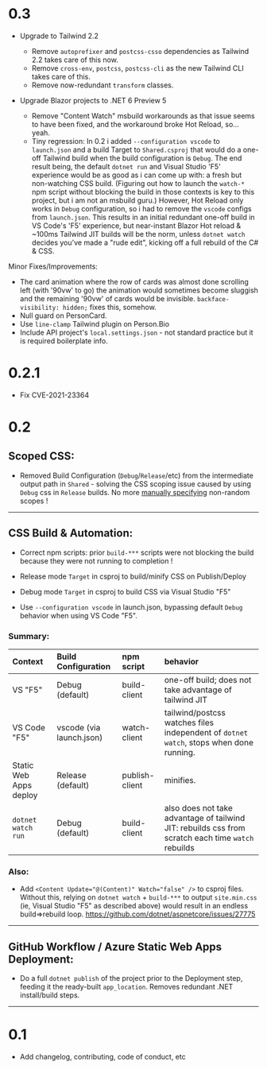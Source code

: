 
# 0.3

* Upgrade to Tailwind 2.2
  * Remove `autoprefixer` and `postcss-csso` dependencies as Tailwind 2.2 takes care of this now.
  * Remove `cross-env`, `postcss`, `postcss-cli` as the new Tailwind CLI takes care of this.
  * Remove now-redundant `transform` classes.

* Upgrade Blazor projects to .NET 6 Preview 5
  * Remove "Content Watch" msbuild workarounds as that issue seems to have been fixed, and the workaround broke Hot Reload, so... yeah.
  * Tiny regression: In 0.2 i added `--configuration vscode` to `launch.json` and a build Target to `Shared.csproj` that would do a one-off Tailwind build when the build configuration is `Debug`.  The end result being, the default `dotnet run` and Visual Studio 'F5' experience would be as good as i can come up with: a fresh but non-watching CSS build.  (Figuring out how to launch the `watch-*` npm script without blocking the build in those contexts is key to this project, but i am not an msbuild guru.)  However, Hot Reload only works in `Debug` configuration, so i had to remove the `vscode` configs from `launch.json`.  This results in an initial redundant one-off build in VS Code's 'F5' experience, but near-instant Blazor Hot reload & ~100ms Tailwind JIT builds will be the norm, unless `dotnet watch` decides you've made a "rude edit", kicking off a full rebuild of the C# & CSS.

Minor Fixes/Improvements:
* The card animation where the row of cards was almost done scrolling left (with '90vw' to go) the animation would sometimes become sluggish and the remaining '90vw' of cards would be invisible.  `backface-visibility: hidden;` fixes this, somehow.
* Null guard on PersonCard.
* Use `line-clamp` Tailwind plugin on Person.Bio
* Include API project's `local.settings.json` - not standard practice but it is required boilerplate info.

# 0.2.1

* Fix CVE-2021-23364

# 0.2

## Scoped CSS:

* Removed Build Configuration (`Debug`/`Release`/etc) from the intermediate output path in `Shared` - solving the CSS scoping issue caused by using `Debug` css in `Release` builds.
  No more [manually specifying](https://docs.microsoft.com/en-us/aspnet/core/blazor/components/css-isolation?view=aspnetcore-5.0#customize-scope-identifier-format) non-random scopes !
---

## CSS Build & Automation:

* Correct npm scripts: prior `build-***` scripts were not blocking the build because they were not running to completion !

* Release mode `Target` in csproj to build/minify CSS on Publish/Deploy
* Debug mode `Target` in csproj to build CSS via Visual Studio "F5"
* Use `--configuration vscode` in launch.json, bypassing default `Debug` behavior when using VS Code "F5".

### Summary:

| Context                | Build Configuration      | npm script     | behavior                                                                                           |
| :--------------------- | :----------------------- | :------------- | :------------------------------------------------------------------------------------------------- |
| VS "F5"                | Debug (default)          | build-client   | one-off build; does not take advantage of tailwind JIT                                             |
| VS Code "F5"           | vscode (via launch.json) | watch-client   | tailwind/postcss watches files independent of `dotnet watch`, stops when done running.             |
| Static Web Apps deploy | Release (default)        | publish-client | minifies.                                                                                          |
| `dotnet watch run`     | Debug (default)          | build-client   | also does not take advantage of tailwind JIT: rebuilds css from scratch each time `watch` rebuilds |  |
 
### Also: 
  
* Add `<Content Update="@(Content)" Watch="false" />` to csproj files.
  Without this, relying on `dotnet watch` + `build-***` to output `site.min.css` (ie, Visual Studio "F5" as described above) would result in an endless build=>rebuild loop.
  https://github.com/dotnet/aspnetcore/issues/27775 

---

## GitHub Workflow / Azure Static Web Apps Deployment:

* Do a full `dotnet publish` of the project prior to the Deployment step, feeding it the ready-built `app_location`.  Removes redundant .NET install/build steps.


---

# 0.1
* Add changelog, contributing, code of conduct, etc